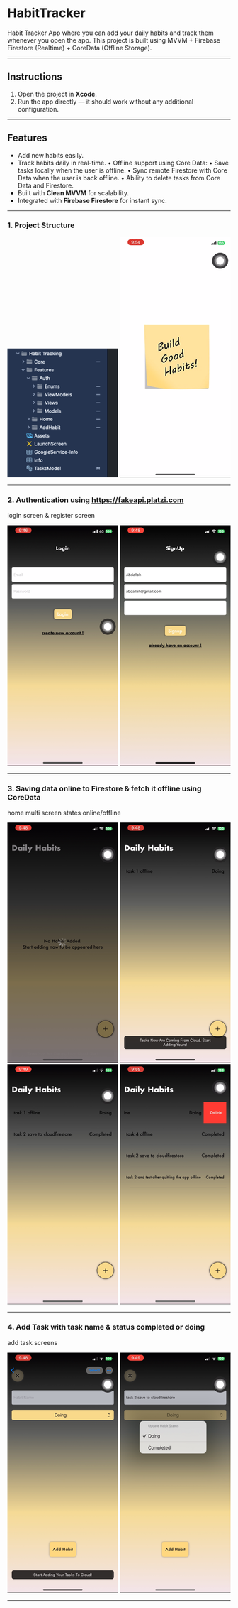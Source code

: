 #  HabitTracker

Habit Tracker App where you can add your daily habits and track them whenever you open the app.
This project is built using MVVM + Firebase Firestore (Realtime) + CoreData (Offline Storage).

---

## Instructions
1. Open the project in **Xcode**.
2. Run the app directly — it should work without any additional configuration.

---

##  Features
- Add new habits easily.
- Track habits daily in real-time.
    •    Offline support using Core Data:
    •    Save tasks locally when the user is offline.
    •    Sync remote Firestore with Core Data when the user is back offline.
    •    Ability to delete tasks from Core Data and Firestore.
- Built with **Clean MVVM** for scalability.
- Integrated with **Firebase Firestore** for instant sync.

---

### 1. Project Structure

<p align="center">
  <img src="Habit%20Tracking/screenshots/project_structure.png" alt="Project Structure" width="250"/>
  <img src="Habit%20Tracking/screenshots/splash_screen.png" alt="Splash Screen" width="250"/>
</p>

---

### 2. Authentication using https://fakeapi.platzi.com
login screen & register screen

<p align="center">
  <img src="Habit%20Tracking/screenshots/login.png" alt="Login Screen" width="250"/>
  <img src="Habit%20Tracking/screenshots/register.png" alt="Register Screen" width="250"/>
</p>

---

### 3. Saving data online to Firestore & fetch it offline using CoreData
home multi screen states online/offline

<p align="center">
  <img src="Habit%20Tracking/screenshots/home1.png" alt="Home1" width="250"/>
  <img src="Habit%20Tracking/screenshots/home_online.png" alt="Home Online" width="250"/>
  <img src="Habit%20Tracking/screenshots/home_offline.png" alt="Home Offline" width="250"/>
  <img src="Habit%20Tracking/screenshots/delete_task.png" alt="Delete Task" width="250"/>
</p>

---

### 4. Add Task with task name & status completed or doing
add task screens

<p align="center">
  <img src="Habit%20Tracking/screenshots/add_task1.png" alt="Add Task1" width="250"/>
  <img src="Habit%20Tracking/screenshots/add_task2.png" alt="Add Task2" width="250"/>
</p>

---








